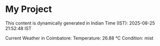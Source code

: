 # My Project

This content is dynamically generated in Indian Time (IST): 2025-08-25 21:52:48 IST


Current Weather in Coimbatore:
Temperature: 26.88 °C
Condition: mist
